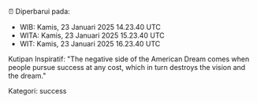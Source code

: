 ⏰ Diperbarui pada:
- WIB: Kamis, 23 Januari 2025 14.23.40 UTC
- WITA: Kamis, 23 Januari 2025 15.23.40 UTC
- WIT: Kamis, 23 Januari 2025 16.23.40 UTC

Kutipan Inspiratif:
"The negative side of the American Dream comes when people pursue success at any cost, which in turn destroys the vision and the dream."


Kategori: success

